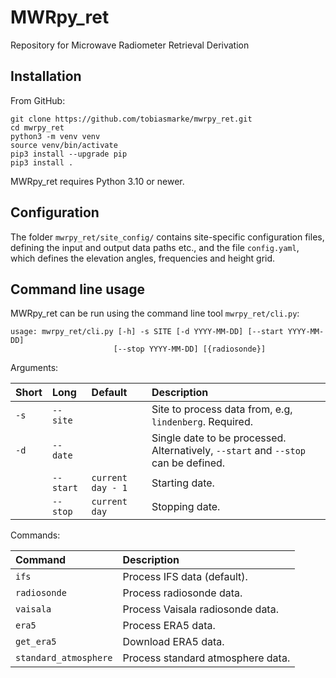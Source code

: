 # MWRpy_ret

Repository for Microwave Radiometer Retrieval Derivation

## Installation

From GitHub:

```shell
git clone https://github.com/tobiasmarke/mwrpy_ret.git
cd mwrpy_ret
python3 -m venv venv
source venv/bin/activate
pip3 install --upgrade pip
pip3 install .
```

MWRpy_ret requires Python 3.10 or newer.

## Configuration

The folder `mwrpy_ret/site_config/` contains site-specific configuration files,
defining the input and output data paths etc., and the file `config.yaml`, which
defines the elevation angles, frequencies and height grid.

## Command line usage

MWRpy_ret can be run using the command line tool `mwrpy_ret/cli.py`:

    usage: mwrpy_ret/cli.py [-h] -s SITE [-d YYYY-MM-DD] [--start YYYY-MM-DD]
                           [--stop YYYY-MM-DD] [{radiosonde}]

Arguments:

| Short | Long      | Default           | Description                                                                        |
| :---- | :-------- | :---------------- | :--------------------------------------------------------------------------------- |
| `-s`  | `--site`  |                   | Site to process data from, e.g, `lindenberg`. Required.                            |
| `-d`  | `--date`  |                   | Single date to be processed. Alternatively, `--start` and `--stop` can be defined. |
|       | `--start` | `current day - 1` | Starting date.                                                                     |
|       | `--stop`  | `current day `    | Stopping date.                                                                     |

Commands:

| Command               | Description                       |
| :-------------------- | :-------------------------------- |
| `ifs`                 | Process IFS data (default).       |
| `radiosonde`          | Process radiosonde data.          |
| `vaisala`             | Process Vaisala radiosonde data.  |
| `era5`                | Process ERA5 data.                |
| `get_era5`            | Download ERA5 data.               |
| `standard_atmosphere` | Process standard atmosphere data. |
